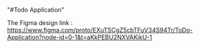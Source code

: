 "#Todo Application" 

The Figma design link : https://www.figma.com/proto/EXuTSCgZ5cbTFuV34S94Tr/ToDo-Application?node-id=0-1&t=aKkPEBU2NXVAKjkU-1
